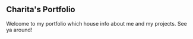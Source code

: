 ## Charita's Portfolio 

Welcome to my portfolio which house info about me and my projects. See ya around!
